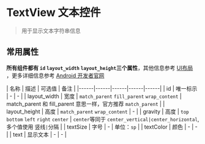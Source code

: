 # TextView 文本控件

> 用于显示文本字符串信息

## 常用属性

**所有组件都有 `id` `layout_width` `layout_height`三个属性**，其他信息参考 [UI布局](../UI布局) ，更多详细信息参考 [Android 开发者官网](https://developer.android.com/index.html)

| 名称 | 描述 | 可选值 | 备注 |
|------|------|------|------|------|
| id | 唯一标示 | - | - |
| layout_width | 宽度 | `match_parent` `fill_parent` `wrap_content` | match_parent 和 fill_parent 意思一样，官方推荐 `match_parent` |
| layout_height | 高度 | `match_parent` `wrap_content` | - |
| gravity | 高度 | `top` `bottom` `left` `right` `center` | `center`等同于 `center_vertical|center_horizontal`,多个值使用 竖线`|`分隔 |
| textSize | 字号 | - | 单位：`sp` |
| textColor | 颜色 | - | - |
| text | 显示文本 | - | - |
